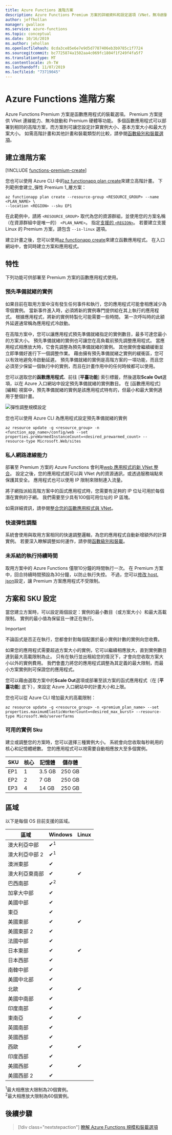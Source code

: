 ```yaml
---
title: Azure Functions 進階方案
description: Azure Functions Premium 方案的詳細資料和設定選項（VNet，無冷啟動、無限制的執行持續時間）。
author: jeffhollan
manager: gwallace
ms.service: azure-functions
ms.topic: conceptual
ms.date: 10/16/2019
ms.author: jehollan
ms.openlocfilehash: 8cda3ce85e6e7e9d5d7787406eb3b9785c1f7724
ms.sourcegitcommit: bc7725874a1502aa4c069fc1804f1f249f4fa5f7
ms.translationtype: MT
ms.contentlocale: zh-TW
ms.lasthandoff: 11/07/2019
ms.locfileid: "73719045"
---
```

# <a name="azure-functions-premium-plan"></a>Azure Functions 進階方案

Azure Functions Premium 方案是函數應用程式的裝載選項。 Premium 方案提供 VNet 連線能力、無冷啟動和 Premium 硬體等功能。  多個函數應用程式可以部署到相同的高階方案，而方案則可讓您設定計算實例大小、基本方案大小和最大方案大小。  如需高階計畫和其他計畫和裝載類型的比較，請參閱[函數級別和裝載選項](functions-scale.md)。

## <a name="create-a-premium-plan"></a>建立進階方案

[!INCLUDE [functions-premium-create](../../includes/functions-premium-create.md)]

您也可以使用 Azure CLI 中的[az functionapp plan create](/cli/azure/functionapp/plan#az-functionapp-plan-create)來建立高階計畫。 下列範例會建立_彈性 Premium 1_層方案：

```azurecli-interactive
az functionapp plan create --resource-group <RESOURCE_GROUP> --name <PLAN_NAME> \
--location <REGION> --sku EP1
```

在此範例中，請將 `<RESOURCE_GROUP>` 取代為您的資源群組，並使用您的方案名稱（在資源群組中是唯一的） `<PLAN_NAME>`。 指定[支援的 `<REGION>`](#regions)。 若要建立支援 Linux 的 Premium 方案，請包含 `--is-linux` 選項。

建立計畫之後，您可以使用[az functionapp create](/cli/azure/functionapp#az-functionapp-create)來建立函數應用程式。 在入口網站中，會同時建立方案和應用程式。 

## <a name="features"></a>特性

下列功能可供部署至 Premium 方案的函數應用程式使用。

### <a name="pre-warmed-instances"></a>預先準備就緒的實例

如果目前在取用方案中沒有發生任何事件和執行，您的應用程式可能會相應減少為零個實例。 當新事件進入時，必須將新的實例專門提供給在其上執行的應用程式。  根據應用程式，將新的實例特製化可能需要一些時間。  第一次呼叫時的此額外延遲通常稱為應用程式冷啟動。

在高階方案中，您可以讓應用程式預先準備就緒指定的實例數目，最多可達您最小的方案大小。  預先準備就緒的實例也可讓您在高負載前預先調整應用程式。 當應用程式相應放大時，它會先調整為預先準備就緒的實例。 其他實例會繼續緩衝並立即準備好進行下一個調整作業。 藉由擁有預先準備就緒之實例的緩衝區，您可以有效地避免冷啟動延遲。  預先準備就緒的實例是高階方案的一項功能，而且您必須至少保留一個執行中的實例，而且在計畫作用中的任何時候都可以使用。

您可以選取您的**函數應用程式**、前往 [**平臺功能**] 索引標籤，然後選取**Scale Out**選項，以在 Azure 入口網站中設定預先準備就緒的實例數目。 在 [函數應用程式] [編輯] 視窗中，預先準備就緒的實例是該應用程式特有的，但最小和最大實例適用于整個計畫。

![彈性調整規模設定](./media/functions-premium-plan/scale-out.png)

您也可以使用 Azure CLI 為應用程式設定預先準備就緒的實例

```azurecli-interactive
az resource update -g <resource_group> -n <function_app_name>/config/web --set properties.preWarmedInstanceCount=<desired_prewarmed_count> --resource-type Microsoft.Web/sites
```

### <a name="private-network-connectivity"></a>私人網路連線能力

部署至 Premium 方案的 Azure Functions 會利用[web 應用程式的新 VNet 整合](../app-service/web-sites-integrate-with-vnet.md)。  設定之後，您的應用程式就可以與 VNet 內的資源通訊，或透過服務端點來保護其安全。  應用程式也可以使用 IP 限制來限制連入流量。

將子網指派給高階方案中的函式應用程式時，您需要有足夠的 IP 位址可用於每個潛在實例的子網。 我們需要至少具有100個可用位址的 IP 區塊。

如需詳細資訊，請參閱[整合您的函數應用程式與 VNet](functions-create-vnet.md)。

### <a name="rapid-elastic-scale"></a>快速彈性調整

系統會使用與取用方案相同的快速調整邏輯，為您的應用程式自動新增額外的計算實例。  若要深入瞭解調整如何運作，請參閱[函數級別和裝載](./functions-scale.md#how-the-consumption-and-premium-plans-work)。

### <a name="unbounded-run-duration"></a>未系結的執行持續時間

取用方案中的 Azure Functions 僅限10分鐘的時間執行一次。  在 Premium 方案中，回合持續時間預設為30分鐘，以防止執行失控。 不過，您可以[修改 host. json](./functions-host-json.md#functiontimeout)設定，讓 Premium 方案應用程式不受限制。

## <a name="plan-and-sku-settings"></a>方案和 SKU 設定

當您建立方案時，可以設定兩個設定：實例的最小數目（或方案大小）和最大高載限制。  實例的最小值為保留且一律正在執行。

> [!IMPORTANT]
> 不論函式是否正在執行，您都會針對每個配置於最小實例計數的實例向您收費。

如果您的應用程式需要超過方案大小的實例，它可以繼續相應放大，直到實例數目達到最大高載限制為止。  只有在執行並出租給您的情況下，才會向您收取方案大小以外的實例費用。  我們會盡力將您的應用程式調整為其定義的最大限制，而最小方案實例則可保證您的應用程式。

您可以藉由選取方案中的**Scale Out**選項或部署至該方案的函式應用程式（在 [**平臺功能**] 底下），來設定 Azure 入口網站中的計畫大小和上限。

您也可以從 Azure CLI 增加最大的高載限制：

```azurecli-interactive
az resource update -g <resource_group> -n <premium_plan_name> --set properties.maximumElasticWorkerCount=<desired_max_burst> --resource-type Microsoft.Web/serverfarms 
```

### <a name="available-instance-skus"></a>可用的實例 Sku

建立或調整您的方案時，您可以選擇三種實例大小。  系統會向您收取每秒耗用的核心和記憶體總數。  您的應用程式可以視需要自動相應放大至多個實例。  

|SKU|核心|記憶體|儲存體|
|--|--|--|--|
|EP1|1|3.5 GB|250 GB|
|EP2|2|7 GB|250 GB|
|EP3|4|14 GB|250 GB|

## <a name="regions"></a>區域

以下是每個 OS 目前支援的區域。

|區域| Windows | Linux |
|--| -- | -- |
|澳大利亞中部| ✔<sup>1</sup> | |
|澳大利亞中部 2| ✔<sup>1</sup> | |
|澳洲東部| ✔ | |
|澳大利亞東南部 | ✔ | ✔ |
|巴西南部| ✔<sup>2</sup> |  |
|加拿大中部| ✔ |  |
|美國中部| ✔ |  |
|東亞| ✔ |  |
|美國東部 | ✔ | ✔ |
|美國東部 2| ✔ |  |
|法國中部| ✔ |  |
|日本東部| ✔ | ✔ |
|日本西部| ✔ | |
|南韓中部| ✔ |  |
|美國中北部| ✔ |  |
|北歐| ✔ | ✔ |
|美國中南部| ✔ |  |
|印度南部 | ✔ | |
|東南亞| ✔ | ✔ |
|英國南部| ✔ | |
|英國西部| ✔ |  |
|西歐| ✔ | ✔ |
|印度西部| ✔ |  |
|美國西部| ✔ | ✔ |
|美國西部 2| ✔ |  |

<sup>1</sup>最大相應放大限制為20個實例。  
<sup>2</sup>最大相應放大限制為60個實例。


## <a name="next-steps"></a>後續步驟

> [!div class="nextstepaction"]
> [瞭解 Azure Functions 規模和裝載選項](functions-scale.md)
